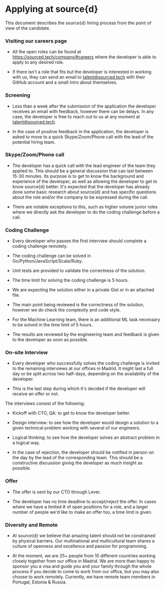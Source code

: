 # Applying at source{d}

This document describes the source{d} hiring process from the point of view of the candidate.

### Visiting our careers page

- All the open roles can be found at https://sourced.tech/company/#careers where the developer is able to apply to any desired role.

- If there isn't a role that fits but the developer is interested in working with us, they can send an email to talent@sourced.tech with their GitHub account and a small intro about themselves. 

### Screening

- Less than a week after the submission of the application the developer receives an email with feedback, however there can be delays. In any case, the developer is free to reach out to us at any moment at talent@sourced.tech.

- In the case of positive feedback in the application, the developer is asked to move to a quick Skype/Zoom/Phone call with the lead of the potential hiring team.

### Skype/Zoom/Phone call

- The developer has a quick call with the lead engineer of the team they applied to. This should be a general discussion that can last between 15-30 minutes. Its purpose is to get to know the background and experience of the developer, as well as allowing the developer to get to know source{d} better. It's expected that the developer has already done some basic research about source{d} and has specific questions about the role and/or the company to be expressed during the call. 

- There are notable exceptions to this, such as higher volume junior roles where we directly ask the developer to do the coding challenge before a call.

### Coding Challenge

- Every developer who passes the first interview should complete a coding challenge remotely.

- The coding challenge can be solved in Go/Python/JavaScript/Scala/Ruby.

- Unit tests are provided to validate the correctness of the solution.

- The time limit for solving the coding challenge is 5 hours. 

- We are expecting the solution either in a private Gist or in an attached file.

- The main point being reviewed is the correctness of the solution, however we do check the complexity and code style. 

- For the Machine Learning team, there is an additional ML task necessary to be solved in the time limit of 5 hours. 

- The results are reviewed by the engineering team and feedback is given to the developer as soon as possible. 

### On-site Interview

- Every developer who successfully solves the coding challenge is invited to the remaining interviews at our offices in Madrid. It might last a full day or be split across two half-days, depending on the availability of the developer.

- This is the last step during which it's decided if the developer will receive an offer or not. 

The interviews consist of the following:

- Kickoff with CTO, QA: to get to know the developer better.

- Design interview: to see how the developer would design a solution to a given technical problem working with several of our engineers.

- Logical thinking: to see how the developer solves an abstract problem in a logical way.

- In the case of rejection, the developer should be notified in person on the day by the lead of the corresponding team. This should be a constructive discussion giving the developer as much insight as possible. 

### Offer

- The offer is sent by our CTO through Lever. 

- The developer has no time deadline to accept/reject the offer. In cases where we have a limited # of open positions for a role, and a larger number of people we'd like to make an offer too, a time limit is given.

### Diversity and Remote

- At source{d} we believe that amazing talent should not be constrained by physical barriers. Our multinational and multicultural team shares a culture of openness and excellence and passion for programming.

- At the moment, we are 25+ people from 10 different countries working closely together from our office in Madrid. We are more than happy to sponsor you a visa and guide you and your family through the whole process if you decide to come to work from our office, but you may also choose to work remotely. Currently, we have remote team members in Portugal, Estonia & Russia.
